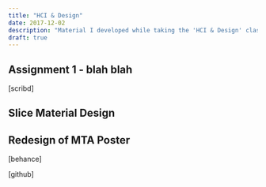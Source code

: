 ```yaml
---
title: "HCI & Design"
date: 2017-12-02
description: "Material I developed while taking the 'HCI & Design' class at Cornell Tech."
draft: true
---
```


## Assignment 1 - blah blah

[scribd]

## Slice Material Design

## Redesign of MTA Poster

[behance]

[github]
